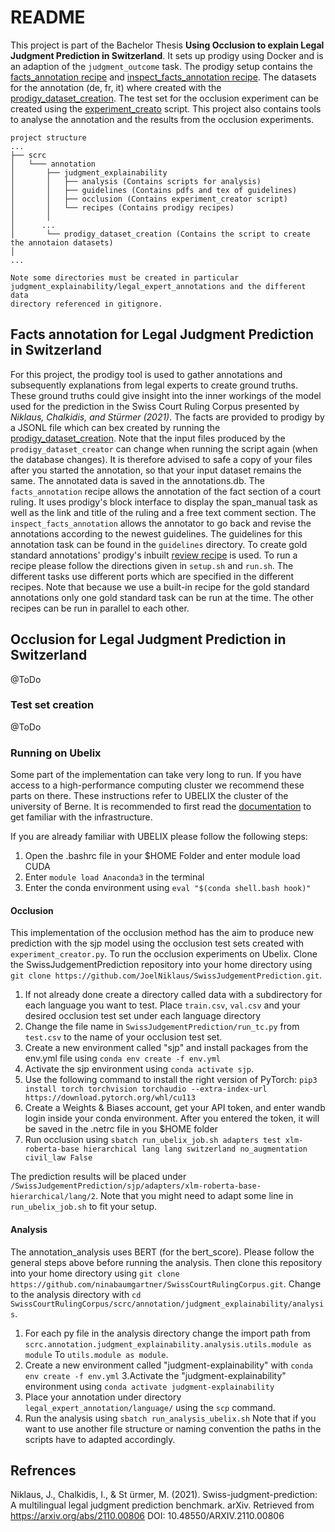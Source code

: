 # README

This project is part of the Bachelor Thesis __Using Occlusion to explain Legal Judgment Prediction in Switzerland__. It
sets up prodigy using Docker and is an adaption of the `judgment_outcome` task. The prodigy setup contains
the [facts_annotation recipe](recipes/facts_annotation.py) and
[inspect_facts_annotation recipe](recipes/inspect_facts_annotation.py). The datasets for the annotation (de, fr, it)
where created with the [prodigy_dataset_creation](scrc/annotation/prodigy_dataset_creation/prodigy_dataset_creation.py).
The test set for the occlusion experiment can be created using
the [experiment_creato](scrc/annotation/judgment_explainability/occlusion/experiment_creator.py)
script. This project also contains tools to analyse the annotation and the results from the occlusion experiments.

```
project structure
...
├── scrc
│   └─── annotation
│       ├── judgment_explainability
│       │   ├── analysis (Contains scripts for analysis)
│       │   ├── guidelines (Contains pdfs and tex of guidelines)
│       │   ├── occlusion (Contains experiment_creator script)
│       │   └── recipes (Contains prodigy recipes)
│       │
│      ...
│       └── prodigy_dataset_creation (Contains the script to create the annotaion datasets)
│
...

Note some directories must be created in particular judgment_explainability/legal_expert_annotations and the different data
directory referenced in gitignore.
```

## Facts annotation for Legal Judgment Prediction in Switzerland

For this project, the prodigy tool is used to gather annotations and subsequently explanations from legal experts to
create ground truths. These ground truths could give insight into the inner workings of the model used for the
prediction in the Swiss Court Ruling Corpus presented by _Niklaus, Chalkidis, and Stürmer (2021)_. The facts are
provided to prodigy by a JSONL file which can bex created by running
the [prodigy_dataset_creation](scrc/annotation/prodigy_dataset_creation/prodigy_dataset_creator.py). Note that the input
files produced by the ``prodigy_dataset_creator`` can change when running the script again (when the database changes).
It is therefore advised to safe a copy of your files after you started the annotation, so that your input dataset
remains the same. The annotated data is saved in the annotations.db. The `facts_annotation` recipe allows the annotation
of the fact section of a court ruling. It uses prodigy's block interface to display the span_manual task as well as the
link and title of the ruling and a free text comment section. The `inspect_facts_annotation` allows the annotator to go
back and revise the annotations according to the newest guidelines. The guidelines for this annotation task can be found
in the `guidelines` directory. To create gold standard annotations' prodigy's
inbuilt [review recipe](https://prodi.gy/docs/recipes#review) is used. To run a recipe please follow the directions
given in `setup.sh` and `run.sh`. The different tasks use different ports which are specified in the different recipes.
Note that because we use a built-in recipe for the gold standard annotations only one gold standard task can be run at
the time. The other recipes can be run in parallel to each other.

## Occlusion for Legal Judgment Prediction in Switzerland

@ToDo

### Test set creation

@ToDo

### Running on Ubelix

Some part of the implementation can take very long to run. If you have access to a high-performance computing cluster we
recommend these parts on there. These instructions refer to UBELIX the cluster of the university of Berne. It is
recommended to first read the [documentation](https://hpc-unibe-ch.github.io/quick-start.html)
to get familiar with the infrastructure.

If you are already familiar with UBELIX please follow the following steps:

1. Open the .bashrc file in your $HOME Folder and enter module load CUDA
2. Enter `module load Anaconda3` in the terminal
3. Enter the conda environment using `eval "$(conda shell.bash hook)"`

#### Occlusion

This implementation of the occlusion method has the aim to produce new prediction with the sjp model using 
the occlusion test sets created  with ``experiment_creator.py``. To run the occlusion experiments on Ubelix. Clone 
the  SwissJudgementPrediction repository into your home directory using ``git clone https://github.com/JoelNiklaus/SwissJudgementPrediction.git``. 
1. If not already done create a directory called data with a subdirectory for each language you want to test. Place `train.csv`,
`val.csv` and your desired occlusion test set under each language directory
2. Change the file name in `SwissJudgementPrediction/run_tc.py` from `test.csv` to the name of your occlusion test set.
3. Create a new environment called "sjp" and install packages from the env.yml file using `conda env create -f env.yml`
4. Activate the sjp environment using `conda activate sjp`.
5. Use the following command to install the right version of PyTorch: `pip3 install torch torchvision torchaudio --extra-index-url https://download.pytorch.org/whl/cu113`
6. Create a Weights & Biases account, get your API token, and enter wandb login inside your conda environment. 
After you entered the token, it will be saved in the .netrc file in you $HOME folder
7. Run occlusion using ``sbatch run_ubelix_job.sh adapters test xlm-roberta-base hierarchical lang lang switzerland no_augmentation civil_law False``

The prediction results will be placed under ``/SwissJudgementPrediction/sjp/adapters/xlm-roberta-base-hierarchical/lang/2``.
Note that you might need to adapt some line in ``run_ubelix_job.sh`` to fit your setup.


#### Analysis

The annotation_analysis uses BERT (for the bert_score). Please follow the general steps above before running the
analysis. Then clone this repository into your home directory
using ``git clone https://github.com/ninabaumgartner/SwissCourtRulingCorpus.git``. Change to the analysis directory
with ``cd SwissCourtRulingCorpus/scrc/annotation/judgment_explainability/analysis``.

1. For each py file in the analysis directory change the import path
   from `scrc.annotation.judgment_explainability.analysis.utils.module as module`
   To `utils.module as module`.
3. Create a new environment called "judgment-explainability" with ``conda env create -f env.yml``
   3.Activate the "judgment-explainability" environment using ``conda activate judgment-explainability``
4. Place your annotation under directory ``legal_expert_annotation/language/`` using the ``scp`` command.
5. Run the analysis using ``sbatch run_analysis_ubelix.sh``
   Note that if you want to use another file structure or naming convention the paths in the scripts have to adapted
   accordingly.

## Refrences

Niklaus, J., Chalkidis, I., & St ̈urmer, M. (2021). Swiss-judgment-prediction: A multilingual legal judgment prediction
benchmark. arXiv. Retrieved from https://arxiv.org/abs/2110.00806
DOI: 10.48550/ARXIV.2110.00806